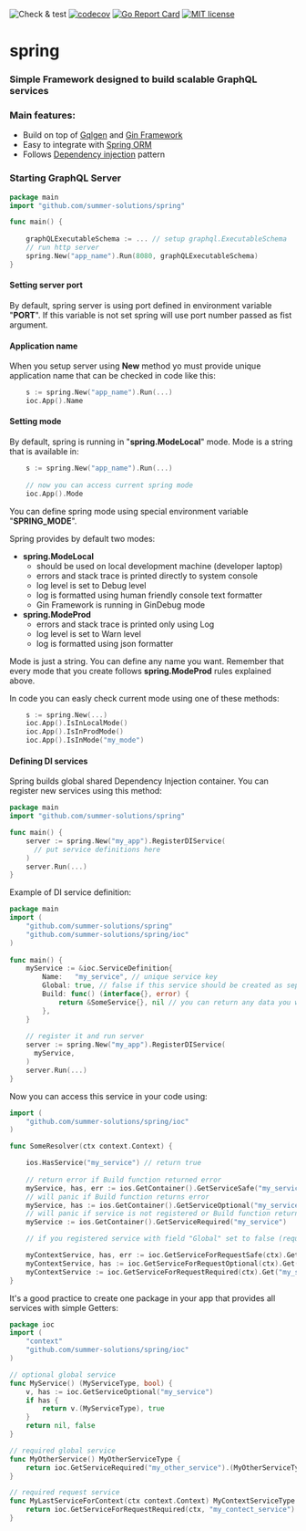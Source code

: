 ![Check & test](https://github.com/summer-solutions/spring/workflows/Check%20&%20test/badge.svg)
[![codecov](https://codecov.io/gh/summer-solutions/spring/branch/main/graph/badge.svg)](https://codecov.io/gh/summer-solutions/spring)
[![Go Report Card](https://goreportcard.com/badge/github.com/summer-solutions/spring)](https://goreportcard.com/report/github.com/summer-solutions/spring)
[![MIT license](https://img.shields.io/badge/license-MIT-brightgreen.svg)](https://opensource.org/licenses/MIT)



# spring

### Simple Framework designed to build scalable GraphQL services

### Main features:

 * Build on top of [Gqlgen](https://gqlgen.com/]) and [Gin Framework](https://github.com/gin-gonic/gin)
 * Easy to integrate with [Spring ORM](https://github.com/summer-solutions/orm)
 * Follows [Dependency injection](https://en.wikipedia.org/wiki/Dependency_injection) pattern
 
 
### Starting GraphQL Server

```go
package main
import "github.com/summer-solutions/spring"

func main() {
	
    graphQLExecutableSchema := ... // setup graphql.ExecutableSchema 
    // run http server
    spring.New("app_name").Run(8080, graphQLExecutableSchema)
}

``` 

#### Setting server port

By default, spring server is using port defined in environment variable "**PORT**". If this variable is not
set spring will use port number passed as fist argument.

#### Application name

When you setup server using **New** method yo must provide unique application name that can be
checked in code like this:

```go
    s := spring.New("app_name").Run(...)
    ioc.App().Name
```

#### Setting mode

By default, spring is running in "**spring.ModeLocal**" mode. Mode is a string that is available in: 
```go
    s := spring.New("app_name").Run(...)
    
    // now you can access current spring mode
    ioc.App().Mode
```

You can define spring mode using special environment variable "**SPRING_MODE**".

Spring provides by default two modes:

 * **spring.ModeLocal**
   * should be used on local development machine (developer laptop)
   * errors and stack trace is printed directly to system console
   * log level is set to Debug level
   * log is formatted using human friendly console text formatter
   * Gin Framework is running in GinDebug mode
  * **spring.ModeProd**
    * errors and stack trace is printed only using Log
    * log level is set to Warn level
    * log is formatted using json formatter   
    
Mode is just a string. You can define any name you want. Remember that every mode that you create
follows **spring.ModeProd** rules explained above.
    
    
In code you can easly check current mode using one of these methods:    

```go
    s := spring.New(...)
    ioc.App().IsInLocalMode()
    ioc.App().IsInProdMode()
    ioc.App().IsInMode("my_mode")
```

#### Defining DI services

Spring builds global shared Dependency Injection container. You can register new services using this method:

```go
package main
import "github.com/summer-solutions/spring"

func main() {
    server := spring.New("my_app").RegisterDIService(
      // put service definitions here
    )
    server.Run(...)
}

``` 

Example of DI service definition:

```go
package main
import (
    "github.com/summer-solutions/spring"
    "github.com/summer-solutions/spring/ioc"
)
    
func main() {
    myService := &ioc.ServiceDefinition{
        Name:   "my_service", // unique service key
        Global: true, // false if this service should be created as separate instance for each http request
        Build: func() (interface{}, error) {
            return &SomeService{}, nil // you can return any data you want
        },
    }
    
    // register it and run server
    server := spring.New("my_app").RegisterDIService(
      myService,
    )
    server.Run(...)
}

```

Now you can access this service in your code using:

```go
import (
    "github.com/summer-solutions/spring/ioc"
)

func SomeResolver(ctx context.Context) {

    ios.HasService("my_service") // return true
    
    // return error if Build function returned error
    myService, has, err := ios.GetContainer().GetServiceSafe("my_service") 
    // will panic if Build function returns error
    myService, has := ios.GetContainer().GetServiceOptional("my_service") 
    // will panic if service is not registered or Build function returned errors
    myService := ios.GetContainer().GetServiceRequired("my_service") 

    // if you registered service with field "Global" set to false (request service)

    myContextService, has, err := ioc.GetServiceForRequestSafe(ctx).Get("my_service_request")
    myContextService, has := ioc.GetServiceForRequestOptional(ctx).Get("my_service_request") 
    myContextService := ioc.GetServiceForRequestRequired(ctx).Get("my_service_request") 
}

```

It's a good practice to create one package in your app that provides all services with simple Getters:

```go
package ioc
import (
    "context"
    "github.com/summer-solutions/spring/ioc"
)

// optional global service    
func MyService() (MyServiceType, bool) {
    v, has := ioc.GetServiceOptional("my_service")
    if has {
        return v.(MyServiceType), true
    }
    return nil, false
}

// required global service    
func MyOtherService() MyOtherServiceType {
    return ioc.GetServiceRequired("my_other_service").(MyOtherServiceType)
}

// required request service    
func MyLastServiceForContext(ctx context.Context) MyContextServiceType {
    return ioc.GetServiceForRequestRequired(ctx, "my_contect_service").(MyContextServiceType)
}

```

